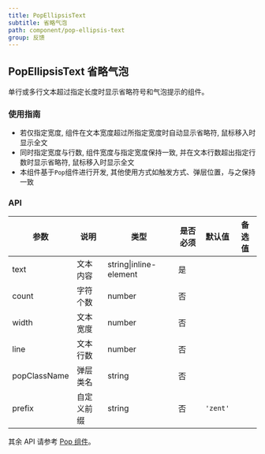 ```yaml
---
title: PopEllipsisText
subtitle: 省略气泡
path: component/pop-ellipsis-text
group: 反馈
---
```


## PopEllipsisText 省略气泡

单行或多行文本超过指定长度时显示省略符号和气泡提示的组件。

### 使用指南

- 若仅指定宽度, 组件在文本宽度超过所指定宽度时自动显示省略符, 鼠标移入时显示全文
- 同时指定宽度与行数, 组件宽度与指定宽度保持一致, 并在文本行数超出指定行数时显示省略符, 鼠标移入时显示全文
- 本组件基于`Pop`组件进行开发, 其他使用方式如触发方式、弹层位置，与之保持一致

### API

| 参数 | 说明 | 类型 | 是否必须 |默认值 | 备选值 |
|------|------|------|--------|--------|-----|
| text | 文本内容 | string\|inline-element | 是 | | |
| count | 字符个数 | number | 否 | | |
| width | 文本宽度 | number | 否 | | |
| line | 文本行数 | number | 否 | | |
| popClassName | 弹层类名 | string | 否 | | |
| prefix | 自定义前缀 | string | 否 | `'zent'` |  |

其余 API 请参考 [Pop 组件](pop)。